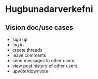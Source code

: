 # Hugbunadarverkefni 

## Vision doc/use cases
* sign up 
* log in
* create threads
* leave comments
* send messages to other users
* view post history of other users
* upvote/downvote


